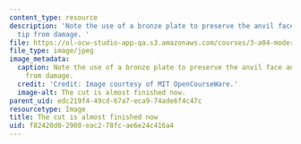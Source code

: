 ```yaml
---
content_type: resource
description: 'Note the use of a bronze plate to preserve the anvil face and punch
  tip from damage. '
file: https://ol-ocw-studio-app-qa.s3.amazonaws.com/courses/3-a04-modern-blacksmithing-and-physical-metallurgy-fall-2008/f82420d02908eac278fcae6e24c416a4_079.jpg
file_type: image/jpeg
image_metadata:
  caption: Note the use of a bronze plate to preserve the anvil face and punch tip
    from damage.
  credit: 'Credit: Image courtesy of MIT OpenCourseWare.'
  image-alt: The cut is almost finished now.
parent_uid: edc219f4-49cd-67a7-eca9-74ade6f4c47c
resourcetype: Image
title: The cut is almost finished now
uid: f82420d0-2908-eac2-78fc-ae6e24c416a4
---
```

